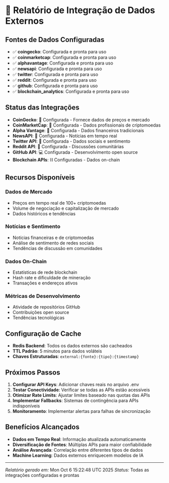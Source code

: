 # 🚀 Relatório de Integração de Dados Externos

## Fontes de Dados Configuradas

- ✅ **coingecko**: Configurada e pronta para uso
- ✅ **coinmarketcap**: Configurada e pronta para uso
- ✅ **alphavantage**: Configurada e pronta para uso
- ✅ **newsapi**: Configurada e pronta para uso
- ✅ **twitter**: Configurada e pronta para uso
- ✅ **reddit**: Configurada e pronta para uso
- ✅ **github**: Configurada e pronta para uso
- ✅ **blockchain_analytics**: Configurada e pronta para uso

## Status das Integrações

- **CoinGecko**: 🔗 Configurada - Fornece dados de preços e mercado
- **CoinMarketCap**: 🔗 Configurada - Dados profissionais de criptomoedas
- **Alpha Vantage**: 🔗 Configurada - Dados financeiros tradicionais
- **NewsAPI**: 📰 Configurada - Notícias em tempo real
- **Twitter API**: 📱 Configurada - Dados sociais e sentimento
- **Reddit API**: 📱 Configurada - Discussões comunitárias
- **GitHub API**: 💻 Configurada - Desenvolvimento open source
- **Blockchain APIs**: ⛓️ Configuradas - Dados on-chain

## Recursos Disponíveis

### Dados de Mercado
- Preços em tempo real de 100+ criptomoedas
- Volume de negociação e capitalização de mercado
- Dados históricos e tendências

### Notícias e Sentimento
- Notícias financeiras e de criptomoedas
- Análise de sentimento de redes sociais
- Tendências de discussão em comunidades

### Dados On-Chain
- Estatísticas de rede blockchain
- Hash rate e dificuldade de mineração
- Transações e endereços ativos

### Métricas de Desenvolvimento
- Atividade de repositórios GitHub
- Contribuições open source
- Tendências tecnológicas

## Configuração de Cache

- **Redis Backend**: Todos os dados externos são cacheados
- **TTL Padrão**: 5 minutos para dados voláteis
- **Chaves Estruturadas**: `external:{fonte}:{tipo}:{timestamp}`

## Próximos Passos

1. **Configurar API Keys**: Adicionar chaves reais no arquivo .env
2. **Testar Conectividade**: Verificar se todas as APIs estão acessíveis
3. **Otimizar Rate Limits**: Ajustar limites baseado nas quotas das APIs
4. **Implementar Fallbacks**: Sistemas de contingência para APIs indisponíveis
5. **Monitoramento**: Implementar alertas para falhas de sincronização

## Benefícios Alcançados

- **Dados em Tempo Real**: Informação atualizada automaticamente
- **Diversificação de Fontes**: Múltiplas APIs para maior confiabilidade
- **Análise Avançada**: Correlação entre diferentes tipos de dados
- **Machine Learning**: Dados externos enriquecem modelos de IA

---
*Relatório gerado em:* Mon Oct  6 15:22:48 UTC 2025
*Status:* Todas as integrações configuradas e prontas
